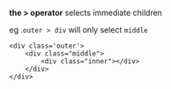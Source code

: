 **the > operator** selects immediate children

eg .`outer > div` will only select `middle`
```
<div class='outer'>
    <div class="middle">
        <div class="inner"></div>
    </div>
</div>
```
